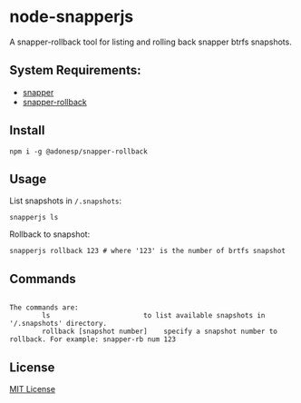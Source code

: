 # node-snapperjs
A snapper-rollback tool for listing and rolling back snapper btrfs snapshots.

## System Requirements:

- [snapper](https://wiki.archlinux.org/title/snapper)
- [snapper-rollback](https://aur.archlinux.org/packages/snapper-rollback)

## Install

`npm i -g @adonesp/snapper-rollback`

## Usage

List snapshots in `/.snapshots`:

```
snapperjs ls
```

Rollback to snapshot:

```
snapperjs rollback 123 # where '123' is the number of brtfs snapshot
```

## Commands
```

The commands are:
        ls                       to list available snapshots in '/.snapshots' directory.
        rollback [snapshot number]    specify a snapshot number to rollback. For example: snapper-rb num 123

```

## License
[MIT License]('./LICENSE')
